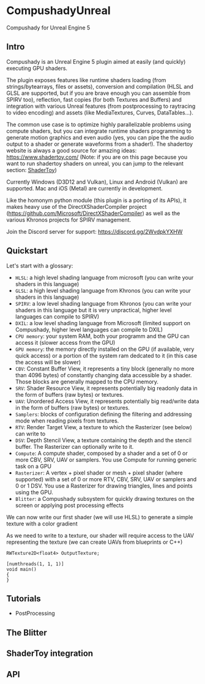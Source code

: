 # CompushadyUnreal
Compushady for Unreal Engine 5

## Intro

Compushady is an Unreal Engine 5 plugin aimed at easily (and quickly) executing GPU shaders. 

The plugin exposes features like runtime shaders loading (from strings/bytearrays, files or assets), conversion and compilation (HLSL and GLSL are supported, but if you are brave enough you can assemble from SPIRV too), reflection, fast copies (for both Textures and Buffers) and integration with various Unreal features (from postprocessing to raytracing to video encoding) and assets (like MediaTextures, Curves, DataTables...).

The common use case is to optimize highly parallelizable problems using compute shaders, but you can integrate runtime shaders programming to generate motion graphics and even audio (yes, you can pipe the the audio output to a shader or generate waveforms from a shader!). The shadertoy website is always a good source for amazing ideas: https://www.shadertoy.com/ (Note: if you are on this page because you want to run shadertoy shaders on unreal, you can jump to the relevant section: [ShaderToy](#ShaderToy))
 
Currently Windows (D3D12 and Vulkan), Linux and Android (Vulkan) are supported. Mac and iOS (Metal) are currently in development.

Like the homonym python module (this plugin is a porting of its APIs), it makes heavy use of the DirectXShaderCompiler project (https://github.com/Microsoft/DirectXShaderCompiler) as well as the various Khronos projects for SPIRV management.

Join the Discord server for support: https://discord.gg/2WvdpkYXHW

## Quickstart

Let's start with a glossary:

* `HLSL`: a high level shading language from microsoft (you can write your shaders in this language)
* `GLSL`: a high level shading language from Khronos (you can write your shaders in this language)
* `SPIRV`: a low level shading language from Khronos (you can write your shaders in this language but it is very unpractical, higher level languages can compile to SPIRV)
* `DXIL`: a low level shading language from Microsoft (limited support on Compushady, higher level languages can compile to DXIL)
* `CPU memory`: your system RAM, both your programm and the GPU can access it (slower access from the GPU)
* `GPU memory`: the memory directly installed on the GPU (if available, very quick access) or a portion of the system ram dedcated to it (in this case the access will be slower)
* `CBV`: Constant Buffer View, it represents a tiny block (generally no more than 4096 bytes) of constantly changing data accessible by a shader. Those blocks are generally mapped to the CPU memory.
* `SRV`: Shader Resource View, it represents potentially big readonly data in the form of buffers (raw bytes) or textures.
* `UAV`: Unordered Access View, it represents potentially big read/write data in the form of buffers (raw bytes) or textures.
* `Samplers`: blocks of configuration defining the filtering and addressing mode when reading pixels from textures.
* `RTV`: Render Target View, a texture to which the Rasterizer (see below) can write to
* `DSV`: Depth Stencil View, a texture containing the depth and the stencil buffer. The Rasterizer can optionally write to it.
* `Compute`: A compute shader, composed by a shader and a set of 0 or more CBV, SRV, UAV or samplers. You use Compute for running generic task on a GPU
* `Rasterizer`: A vertex + pixel shader or mesh + pixel shader (where supported) with a set of 0 or more RTV, CBV, SRV, UAV or samplers and 0 or 1 DSV. You use a Rasterizer for drawing triangles, lines and points using the GPU.
* `Blitter`: a Compushady subsystem for quickly drawing textures on the screen or applying post processing effects

We can now write our first shader (we will use HLSL) to generate a simple texture with a color gradient

As we need to write to a texture, our shader will require access to the UAV representing the texture (we can create UAVs from blueprints or C++)


```hlsl
RWTexture2D<float4> OutputTexture;

[numthreads(1, 1, 1)]
void main()
{
}
```


## Tutorials

* PostProcessing

## The Blitter

## ShaderToy integration

## API
